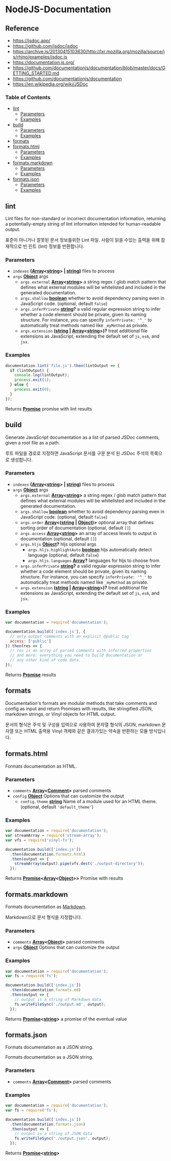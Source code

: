# NodeJS-Documentation

## Reference
- https://jsdoc.app/
- https://github.com/jsdoc/jsdoc
- https://archive.is/20130415103630/http://lxr.mozilla.org/mozilla/source/js/rhino/examples/jsdoc.js
- https://documentation.js.org/
- https://github.com/documentationjs/documentation/blob/master/docs/GETTING_STARTED.md
- https://github.com/documentationjs/documentation
- https://en.wikipedia.org/wiki/JSDoc

<!-- Generated by documentation.js. Update this documentation by updating the source code. -->

### Table of Contents

-   [lint][1]
    -   [Parameters][2]
    -   [Examples][3]
-   [build][4]
    -   [Parameters][5]
    -   [Examples][6]
-   [formats][7]
-   [formats.html][8]
    -   [Parameters][9]
    -   [Examples][10]
-   [formats.markdown][11]
    -   [Parameters][12]
    -   [Examples][13]
-   [formats.json][14]
    -   [Parameters][15]
    -   [Examples][16]

## lint

Lint files for non-standard or incorrect documentation
information, returning a potentially-empty string
of lint information intended for human-readable output.

표준이 아니거나 잘못된 문서 정보를위한 Lint 파일. 사람이 읽을 수있는 출력을 위해 잠재적으로 빈 린트 (lint) 정보를 반환합니다.
### Parameters

-   `indexes` **([Array][17]&lt;[string][18]> | [string][18])** files to process
-   `args` **[Object][19]** args
    -   `args.external` **[Array][17]&lt;[string][18]>** a string regex / glob match pattern
        that defines what external modules will be whitelisted and included in the
        generated documentation.
    -   `args.shallow` **[boolean][20]** whether to avoid dependency parsing
        even in JavaScript code. (optional, default `false`)
    -   `args.inferPrivate` **[string][18]?** a valid regular expression string
        to infer whether a code element should be private, given its naming structure.
        For instance, you can specify `inferPrivate: '^_'` to automatically treat
        methods named like `_myMethod` as private.
    -   `args.extension` **([string][18] \| [Array][17]&lt;[string][18]>)?** treat additional file extensions
        as JavaScript, extending the default set of `js`, `es6`, and `jsx`.

### Examples

```javascript
documentation.lint('file.js').then(lintOutput => {
  if (lintOutput) {
    console.log(lintOutput);
    process.exit(1);
  } else {
    process.exit(0);
  }
});
```

Returns **[Promise][21]** promise with lint results

## build

Generate JavaScript documentation as a list of parsed JSDoc
comments, given a root file as a path.

루트 파일을 경로로 지정하면 JavaScript 문서를 구문 분석 된 JSDoc 주석의 목록으로 생성합니다.
### Parameters

-   `indexes` **([Array][17]&lt;[string][18]> | [string][18])** files to process
-   `args` **[Object][19]** args
    -   `args.external` **[Array][17]&lt;[string][18]>** a string regex / glob match pattern
        that defines what external modules will be whitelisted and included in the
        generated documentation.
    -   `args.shallow` **[boolean][20]** whether to avoid dependency parsing
        even in JavaScript code. (optional, default `false`)
    -   `args.order` **[Array][17]&lt;([string][18] \| [Object][19])>** optional array that
        defines sorting order of documentation (optional, default `[]`)
    -   `args.access` **[Array][17]&lt;[string][18]>** an array of access levels
        to output in documentation (optional, default `[]`)
    -   `args.hljs` **[Object][19]?** hljs optional args
        -   `args.hljs.highlightAuto` **[boolean][20]** hljs automatically detect language (optional, default `false`)
        -   `args.hljs.languages` **[Array][17]?** languages for hljs to choose from
    -   `args.inferPrivate` **[string][18]?** a valid regular expression string
        to infer whether a code element should be private, given its naming structure.
        For instance, you can specify `inferPrivate: '^_'` to automatically treat
        methods named like `_myMethod` as private.
    -   `args.extension` **([string][18] \| [Array][17]&lt;[string][18]>)?** treat additional file extensions
        as JavaScript, extending the default set of `js`, `es6`, and `jsx`.

### Examples

```javascript
var documentation = require('documentation');

documentation.build(['index.js'], {
  // only output comments with an explicit @public tag
  access: ['public']
}).then(res => {
  // res is an array of parsed comments with inferred properties
  // and more: everything you need to build documentation or
  // any other kind of code data.
});
```

Returns **[Promise][21]** results

## formats

Documentation's formats are modular methods that take comments
and config as input and return Promises with results,
like stringified JSON, markdown strings, or Vinyl objects for HTML
output.

문서의 형식은 주석 및 구성을 입력으로 사용하여 문자열 형식의 JSON, markdown 문자열 또는 HTML 출력용 Vinyl 객체와 같은 결과가있는 약속을 반환하는 모듈 방식입니다.

## formats.html

Formats documentation as HTML.

### Parameters

-   `comments` **[Array][17]&lt;[Comment][22]>** parsed comments
-   `config` **[Object][19]** Options that can customize the output
    -   `config.theme` **[string][18]** Name of a module used for an HTML theme. (optional, default `'default_theme'`)

### Examples

```javascript
var documentation = require('documentation');
var streamArray = require('stream-array');
var vfs = require('vinyl-fs');

documentation.build(['index.js'])
  .then(documentation.formats.html)
  .then(output => {
    streamArray(output).pipe(vfs.dest('./output-directory'));
  });
```

Returns **[Promise][21]&lt;[Array][17]&lt;[Object][19]>>** Promise with results

## formats.markdown

Formats documentation as
[Markdown][23].

Markdown으로 문서 형식을 지정합니다.


### Parameters

-   `comments` **[Array][17]&lt;[Object][19]>** parsed comments
-   `args` **[Object][19]** Options that can customize the output

### Examples

```javascript
var documentation = require('documentation');
var fs = require('fs');

documentation.build(['index.js'])
  .then(documentation.formats.md)
  .then(output => {
    // output is a string of Markdown data
    fs.writeFileSync('./output.md', output);
  });
```

Returns **[Promise][21]&lt;[string][18]>** a promise of the eventual value

## formats.json

Formats documentation as a JSON string.

Formats documentation as a JSON string.

### Parameters

-   `comments` **[Array][17]&lt;[Comment][22]>** parsed comments

### Examples

```javascript
var documentation = require('documentation');
var fs = require('fs');

documentation.build(['index.js'])
  .then(documentation.formats.json)
  .then(output => {
    // output is a string of JSON data
    fs.writeFileSync('./output.json', output);
  });
```

Returns **[Promise][21]&lt;[string][18]>** 

[1]: #lint

[2]: #parameters

[3]: #examples

[4]: #build

[5]: #parameters-1

[6]: #examples-1

[7]: #formats

[8]: #formatshtml

[9]: #parameters-2

[10]: #examples-2

[11]: #formatsmarkdown

[12]: #parameters-3

[13]: #examples-3

[14]: #formatsjson

[15]: #parameters-4

[16]: #examples-4

[17]: https://developer.mozilla.org/docs/Web/JavaScript/Reference/Global_Objects/Array

[18]: https://developer.mozilla.org/docs/Web/JavaScript/Reference/Global_Objects/String

[19]: https://developer.mozilla.org/docs/Web/JavaScript/Reference/Global_Objects/Object

[20]: https://developer.mozilla.org/docs/Web/JavaScript/Reference/Global_Objects/Boolean

[21]: https://developer.mozilla.org/docs/Web/JavaScript/Reference/Global_Objects/Promise

[22]: https://developer.mozilla.org/docs/Web/API/Comment/Comment

[23]: http://daringfireball.net/projects/markdown/